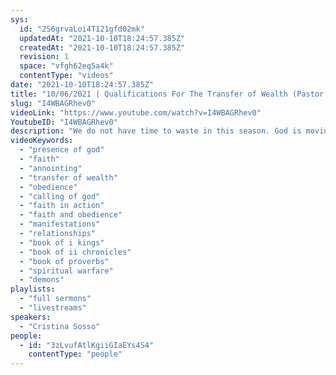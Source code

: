 ```yaml
---
sys:
  id: "2S6grvaLoi4T121gfd02mk"
  updatedAt: "2021-10-10T18:24:57.385Z"
  createdAt: "2021-10-10T18:24:57.385Z"
  revision: 1
  space: "vfgh62eq5a4k"
  contentType: "videos"
date: "2021-10-10T18:24:57.385Z"
title: "10/06/2021 | Qualifications For The Transfer of Wealth (Pastor Cristina Sosso)"
slug: "I4WBAGRhev0"
videoLink: "https://www.youtube.com/watch?v=I4WBAGRhev0"
YoutubeID: "I4WBAGRhev0"
description: "We do not have time to waste in this season. God is moving quickly and we need to get into position. During this sermon Pastor Cris outlines the qualifications that God is looking for in people who will be a part of the transfer of wealth influence and affluence. Remember God doesn't qualify according to the worlds ways of doing things. We operate according to a different system. This sermon was delivered by Pastor Cris Sosso at Freedom Fellowship Church International on October 06, 2021."
videoKeywords:
  - "presence of god"
  - "faith"
  - "annointing"
  - "transfer of wealth"
  - "obedience"
  - "calling of god"
  - "faith in action"
  - "faith and obedience"
  - "manifestations"
  - "relationships"
  - "book of i kings"
  - "book of ii chronicles"
  - "book of proverbs"
  - "spiritual warfare"
  - "demons"
playlists:
  - "full sermons"
  - "livestreams"
speakers:
  - "Cristina Sosso"
people:
  - id: "3zLvufAtlKgiiGIaEYs4S4"
    contentType: "people"
---
```

